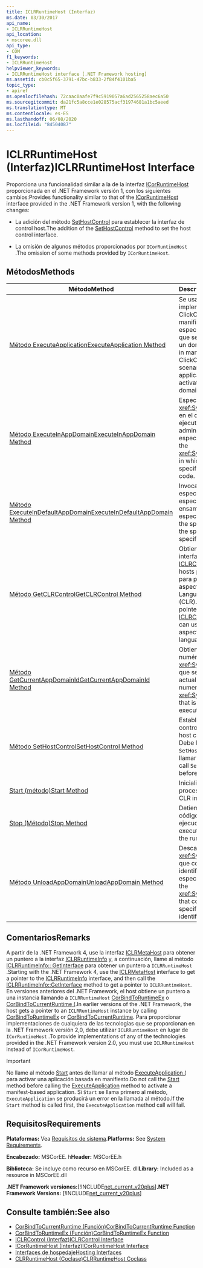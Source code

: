 ```yaml
---
title: ICLRRuntimeHost (Interfaz)
ms.date: 03/30/2017
api_name:
- ICLRRuntimeHost
api_location:
- mscoree.dll
api_type:
- COM
f1_keywords:
- ICLRRuntimeHost
helpviewer_keywords:
- ICLRRuntimeHost interface [.NET Framework hosting]
ms.assetid: cb0c5f65-3791-47bc-b833-2f84f4101ba5
topic_type:
- apiref
ms.openlocfilehash: 72caac0aafe7f9c5919057a6ad2565258aec6a50
ms.sourcegitcommit: da21fc5a8cce1e028575acf31974681a1bc5aeed
ms.translationtype: MT
ms.contentlocale: es-ES
ms.lasthandoff: 06/08/2020
ms.locfileid: "84504087"
---
```

# <a name="iclrruntimehost-interface"></a><span data-ttu-id="d3235-102">ICLRRuntimeHost (Interfaz)</span><span class="sxs-lookup"><span data-stu-id="d3235-102">ICLRRuntimeHost Interface</span></span>
<span data-ttu-id="d3235-103">Proporciona una funcionalidad similar a la de la interfaz [ICorRuntimeHost](icorruntimehost-interface.md) proporcionada en el .NET Framework versión 1, con los siguientes cambios:</span><span class="sxs-lookup"><span data-stu-id="d3235-103">Provides functionality similar to that of the [ICorRuntimeHost](icorruntimehost-interface.md) interface provided in the .NET Framework version 1, with the following changes:</span></span>  
  
- <span data-ttu-id="d3235-104">La adición del método [SetHostControl](iclrruntimehost-sethostcontrol-method.md) para establecer la interfaz de control host.</span><span class="sxs-lookup"><span data-stu-id="d3235-104">The addition of the [SetHostControl](iclrruntimehost-sethostcontrol-method.md) method to set the host control interface.</span></span>  
  
- <span data-ttu-id="d3235-105">La omisión de algunos métodos proporcionados por `ICorRuntimeHost` .</span><span class="sxs-lookup"><span data-stu-id="d3235-105">The omission of some methods provided by `ICorRuntimeHost`.</span></span>  
  
## <a name="methods"></a><span data-ttu-id="d3235-106">Métodos</span><span class="sxs-lookup"><span data-stu-id="d3235-106">Methods</span></span>  
  
|<span data-ttu-id="d3235-107">Método</span><span class="sxs-lookup"><span data-stu-id="d3235-107">Method</span></span>|<span data-ttu-id="d3235-108">Descripción</span><span class="sxs-lookup"><span data-stu-id="d3235-108">Description</span></span>|  
|------------|-----------------|  
|[<span data-ttu-id="d3235-109">Método ExecuteApplication</span><span class="sxs-lookup"><span data-stu-id="d3235-109">ExecuteApplication Method</span></span>](iclrruntimehost-executeapplication-method.md)|<span data-ttu-id="d3235-110">Se usa en escenarios de implementación ClickOnce basados en manifiesto para especificar la aplicación que se va a activar en un dominio nuevo.</span><span class="sxs-lookup"><span data-stu-id="d3235-110">Used in manifest-based ClickOnce deployment scenarios to specify the application to be activated in a new domain.</span></span>|  
|[<span data-ttu-id="d3235-111">Método ExecuteInAppDomain</span><span class="sxs-lookup"><span data-stu-id="d3235-111">ExecuteInAppDomain Method</span></span>](iclrruntimehost-executeinappdomain-method.md)|<span data-ttu-id="d3235-112">Especifica el <xref:System.AppDomain> en el que se va a ejecutar el código administrado especificado.</span><span class="sxs-lookup"><span data-stu-id="d3235-112">Specifies the <xref:System.AppDomain> in which to execute the specified managed code.</span></span>|  
|[<span data-ttu-id="d3235-113">Método ExecuteInDefaultAppDomain</span><span class="sxs-lookup"><span data-stu-id="d3235-113">ExecuteInDefaultAppDomain Method</span></span>](iclrruntimehost-executeindefaultappdomain-method.md)|<span data-ttu-id="d3235-114">Invoca el método especificado del tipo especificado en el ensamblado especificado.</span><span class="sxs-lookup"><span data-stu-id="d3235-114">Invokes the specified method of the specified type in the specified assembly.</span></span>|  
|[<span data-ttu-id="d3235-115">Método GetCLRControl</span><span class="sxs-lookup"><span data-stu-id="d3235-115">GetCLRControl Method</span></span>](iclrruntimehost-getclrcontrol-method.md)|<span data-ttu-id="d3235-116">Obtiene un puntero de interfaz de tipo [ICLRControl](iclrcontrol-interface.md) que los hosts pueden utilizar para personalizar los aspectos del Common Language Runtime (CLR).</span><span class="sxs-lookup"><span data-stu-id="d3235-116">Gets an interface pointer of type [ICLRControl](iclrcontrol-interface.md) that hosts can use to customize aspects of the common language runtime (CLR).</span></span>|  
|[<span data-ttu-id="d3235-117">Método GetCurrentAppDomainId</span><span class="sxs-lookup"><span data-stu-id="d3235-117">GetCurrentAppDomainId Method</span></span>](iclrruntimehost-getcurrentappdomainid-method.md)|<span data-ttu-id="d3235-118">Obtiene el identificador numérico del <xref:System.AppDomain> que se está ejecutando actualmente.</span><span class="sxs-lookup"><span data-stu-id="d3235-118">Gets the numeric identifier of the <xref:System.AppDomain> that is currently executing.</span></span>|  
|[<span data-ttu-id="d3235-119">Método SetHostControl</span><span class="sxs-lookup"><span data-stu-id="d3235-119">SetHostControl Method</span></span>](iclrruntimehost-sethostcontrol-method.md)|<span data-ttu-id="d3235-120">Establece la interfaz de control host.</span><span class="sxs-lookup"><span data-stu-id="d3235-120">Sets the host control interface.</span></span> <span data-ttu-id="d3235-121">Debe llamar a `SetHostControl` antes de llamar a `Start` .</span><span class="sxs-lookup"><span data-stu-id="d3235-121">You must call `SetHostControl` before calling `Start`.</span></span>|  
|[<span data-ttu-id="d3235-122">Start (método)</span><span class="sxs-lookup"><span data-stu-id="d3235-122">Start Method</span></span>](iclrruntimehost-start-method.md)|<span data-ttu-id="d3235-123">Inicializa CLR en un proceso.</span><span class="sxs-lookup"><span data-stu-id="d3235-123">Initializes the CLR into a process.</span></span>|  
|[<span data-ttu-id="d3235-124">Stop (Método)</span><span class="sxs-lookup"><span data-stu-id="d3235-124">Stop Method</span></span>](iclrruntimehost-stop-method.md)|<span data-ttu-id="d3235-125">Detiene la ejecución del código en tiempo de ejecución.</span><span class="sxs-lookup"><span data-stu-id="d3235-125">Stops the execution of code by the runtime.</span></span>|  
|[<span data-ttu-id="d3235-126">Método UnloadAppDomain</span><span class="sxs-lookup"><span data-stu-id="d3235-126">UnloadAppDomain Method</span></span>](iclrruntimehost-unloadappdomain-method.md)|<span data-ttu-id="d3235-127">Descarga el <xref:System.AppDomain> que corresponde al identificador numérico especificado.</span><span class="sxs-lookup"><span data-stu-id="d3235-127">Unloads the <xref:System.AppDomain> that corresponds to the specified numeric identifier.</span></span>|  
  
## <a name="remarks"></a><span data-ttu-id="d3235-128">Comentarios</span><span class="sxs-lookup"><span data-stu-id="d3235-128">Remarks</span></span>  
 <span data-ttu-id="d3235-129">A partir de la .NET Framework 4, use la interfaz [ICLRMetaHost](iclrmetahost-interface.md) para obtener un puntero a la interfaz [ICLRRuntimeInfo](iclrruntimeinfo-interface.md) y, a continuación, llame al método [ICLRRuntimeInfo:: GetInterface](iclrruntimeinfo-getinterface-method.md) para obtener un puntero a `ICLRRuntimeHost` .</span><span class="sxs-lookup"><span data-stu-id="d3235-129">Starting with the .NET Framework 4, use the [ICLRMetaHost](iclrmetahost-interface.md) interface to get a pointer to the [ICLRRuntimeInfo](iclrruntimeinfo-interface.md) interface, and then call the [ICLRRuntimeInfo::GetInterface](iclrruntimeinfo-getinterface-method.md) method to get a pointer to `ICLRRuntimeHost`.</span></span> <span data-ttu-id="d3235-130">En versiones anteriores del .NET Framework, el host obtiene un puntero a una instancia llamando a `ICLRRuntimeHost` [CorBindToRuntimeEx](corbindtoruntimeex-function.md) o [CorBindToCurrentRuntime (](corbindtocurrentruntime-function.md).</span><span class="sxs-lookup"><span data-stu-id="d3235-130">In earlier versions of the .NET Framework, the host gets a pointer to an `ICLRRuntimeHost` instance by calling [CorBindToRuntimeEx](corbindtoruntimeex-function.md) or [CorBindToCurrentRuntime](corbindtocurrentruntime-function.md).</span></span> <span data-ttu-id="d3235-131">Para proporcionar implementaciones de cualquiera de las tecnologías que se proporcionan en la .NET Framework versión 2,0, debe utilizar `ICLRRuntimeHost` en lugar de `ICorRuntimeHost` .</span><span class="sxs-lookup"><span data-stu-id="d3235-131">To provide implementations of any of the technologies provided in the .NET Framework version 2.0, you must use `ICLRRuntimeHost` instead of `ICorRuntimeHost`.</span></span>  
  
> [!IMPORTANT]
> <span data-ttu-id="d3235-132">No llame al método [Start](iclrruntimehost-start-method.md) antes de llamar al método [ExecuteApplication (](iclrruntimehost-executeapplication-method.md) para activar una aplicación basada en manifiesto.</span><span class="sxs-lookup"><span data-stu-id="d3235-132">Do not call the [Start](iclrruntimehost-start-method.md) method before calling the [ExecuteApplication](iclrruntimehost-executeapplication-method.md) method to activate a manifest-based application.</span></span> <span data-ttu-id="d3235-133">Si `Start` se llama primero al método, `ExecuteApplication` se producirá un error en la llamada al método.</span><span class="sxs-lookup"><span data-stu-id="d3235-133">If the `Start` method is called first, the `ExecuteApplication` method call will fail.</span></span>  
  
## <a name="requirements"></a><span data-ttu-id="d3235-134">Requisitos</span><span class="sxs-lookup"><span data-stu-id="d3235-134">Requirements</span></span>  
 <span data-ttu-id="d3235-135">**Plataformas:** Vea [Requisitos de sistema](../../get-started/system-requirements.md).</span><span class="sxs-lookup"><span data-stu-id="d3235-135">**Platforms:** See [System Requirements](../../get-started/system-requirements.md).</span></span>  
  
 <span data-ttu-id="d3235-136">**Encabezado:** MSCorEE. h</span><span class="sxs-lookup"><span data-stu-id="d3235-136">**Header:** MSCorEE.h</span></span>  
  
 <span data-ttu-id="d3235-137">**Biblioteca:** Se incluye como recurso en MSCorEE. dll</span><span class="sxs-lookup"><span data-stu-id="d3235-137">**Library:** Included as a resource in MSCorEE.dll</span></span>  
  
 <span data-ttu-id="d3235-138">**.NET Framework versiones:**[!INCLUDE[net_current_v20plus](../../../../includes/net-current-v20plus-md.md)]</span><span class="sxs-lookup"><span data-stu-id="d3235-138">**.NET Framework Versions:** [!INCLUDE[net_current_v20plus](../../../../includes/net-current-v20plus-md.md)]</span></span>  
  
## <a name="see-also"></a><span data-ttu-id="d3235-139">Consulte también:</span><span class="sxs-lookup"><span data-stu-id="d3235-139">See also</span></span>

- [<span data-ttu-id="d3235-140">CorBindToCurrentRuntime (Función)</span><span class="sxs-lookup"><span data-stu-id="d3235-140">CorBindToCurrentRuntime Function</span></span>](corbindtocurrentruntime-function.md)
- [<span data-ttu-id="d3235-141">CorBindToRuntimeEx (Función)</span><span class="sxs-lookup"><span data-stu-id="d3235-141">CorBindToRuntimeEx Function</span></span>](corbindtoruntimeex-function.md)
- [<span data-ttu-id="d3235-142">ICLRControl (Interfaz)</span><span class="sxs-lookup"><span data-stu-id="d3235-142">ICLRControl Interface</span></span>](iclrcontrol-interface.md)
- [<span data-ttu-id="d3235-143">ICorRuntimeHost (Interfaz)</span><span class="sxs-lookup"><span data-stu-id="d3235-143">ICorRuntimeHost Interface</span></span>](icorruntimehost-interface.md)
- [<span data-ttu-id="d3235-144">Interfaces de hospedaje</span><span class="sxs-lookup"><span data-stu-id="d3235-144">Hosting Interfaces</span></span>](hosting-interfaces.md)
- [<span data-ttu-id="d3235-145">CLRRuntimeHost (Coclase)</span><span class="sxs-lookup"><span data-stu-id="d3235-145">CLRRuntimeHost Coclass</span></span>](clrruntimehost-coclass.md)
